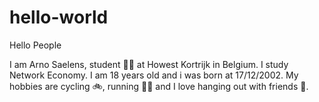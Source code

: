 # hello-world

Hello People

I am Arno Saelens, student 🧑‍🎓 at Howest Kortrijk in Belgium. I study Network Economy. I am 18 years old and i was born at 17/12/2002. My hobbies are cycling 🚲, running 🏃‍♂️ and I love hanging out with friends 🍻.
